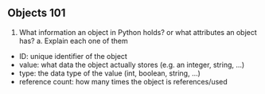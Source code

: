 ## Objects 101

1. What information an object in Python holds? or what attributes an object has?
 a. Explain each one of them

* ID: unique identifier of the object
* value: what data the object actually stores (e.g. an integer, string, ...)
* type: the data type of the value (int, boolean, string, ...) 
* reference count: how many times the object is references/used
